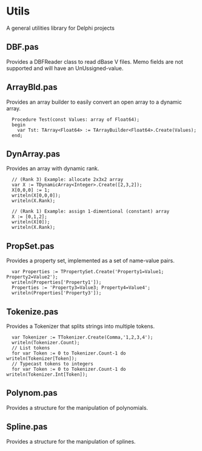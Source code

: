 # Utils
A general utilities library for Delphi projects

## DBF.pas
Provides a DBFReader class to read dBase V files. Memo fields are not supported and will have an UnUssigned-value.

## ArrayBld.pas
Provides an array builder to easily convert an open array to a dynamic array.

```
  Procedure Test(const Values: array of Float64);
  begin
    var Tst: TArray<Float64> := TArrayBuilder<Float64>.Create(Values);
  end;
```

## DynArray.pas
Provides an array with dynamic rank.

```
  // (Rank 3) Example: allocate 2x3x2 array
  var X := TDynamicArray<Integer>.Create([2,3,2]);
  X[0,0,0] := 1;
  writeln(X[0,0,0]);
  writeln(X.Rank);

  // (Rank 1) Example: assign 1-dimentional (constant) array
  X := [0,1,2];
  writeln(X[0]);
  writeln(X.Rank);
```

## PropSet.pas
Provides a property set, implemented as a set of name-value pairs.

```
  var Properties := TPropertySet.Create('Property1=Value1; Property2=Value2');
  writeln(Properties['Property1']);
  Properties := 'Property3=Value3; Property4=Value4';
  writeln(Properties['Property3']);
```

## Tokenize.pas
Provides a Tokenizer that splits strings into multiple tokens.

```
  var Tokenizer := TTokenizer.Create(Comma,'1,2,3,4');
  writeln(Tokenizer.Count);
  // List tokens
  for var Token := 0 to Tokenizer.Count-1 do writeln(Tokenizer[Token]);
  // Typecast tokens to integers
  for var Token := 0 to Tokenizer.Count-1 do writeln(Tokenizer.Int[Token]);
```

## Polynom.pas
Provides a structure for the manipulation of polynomials. 

## Spline.pas
Provides a structure for the manipulation of splines. 
